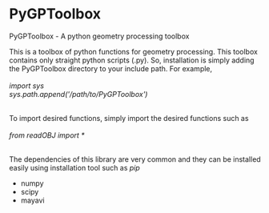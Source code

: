 # PyGPToolbox
PyGPToolbox - A python geometry processing toolbox

This is a toolbox of python functions for geometry processing. This toolbox contains only straight python scripts (.py). So, installation is simply adding the PyGPToolbox directory to your include path. For example,<br /><br />
_import sys_ <br />
_sys.path.append('/path/to/PyGPToolbox')_<br /><br />

To import desired functions, simply import the desired functions such as<br /><br />
_from readOBJ import *_<br /><br />

The dependencies of this library are very common and they can be installed easily using installation tool such as _pip_<br />
- numpy<br />
- scipy<br />
- mayavi<br />


